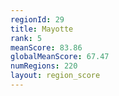 ```yaml
---
regionId: 29
title: Mayotte
rank: 5
meanScore: 83.86
globalMeanScore: 67.47
numRegions: 220
layout: region_score
---
```


